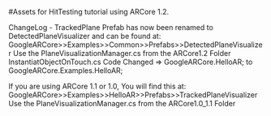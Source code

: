#Assets for HitTesting tutorial using ARCore 1.2.

ChangeLog - TrackedPlane Prefab has now been renamed to DetectedPlaneVisualizer
and can be found at:
GoogleARCore>>Examples>>Common>>Prefabs>>DetectedPlaneVisualizer
Use the PlaneVisualizationManager.cs from the ARCore1.2 Folder
InstantiatObjectOnTouch.cs Code Changed => GoogleARCore.HelloAR; to GoogleARCore.Examples.HelloAR; 

If you are using ARCore 1.1 or 1.0, You will find this at:
GoogleARCore>>Examples>>HelloAR>>Prefabs>>TrackedPlaneVisualizer
Use the PlaneVisualizationManager.cs from the ARCore1.0_1.1 Folder


